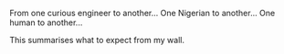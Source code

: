 From one curious engineer to another... 
One Nigerian to another...
One human to another...

This summarises what to expect from my wall.

